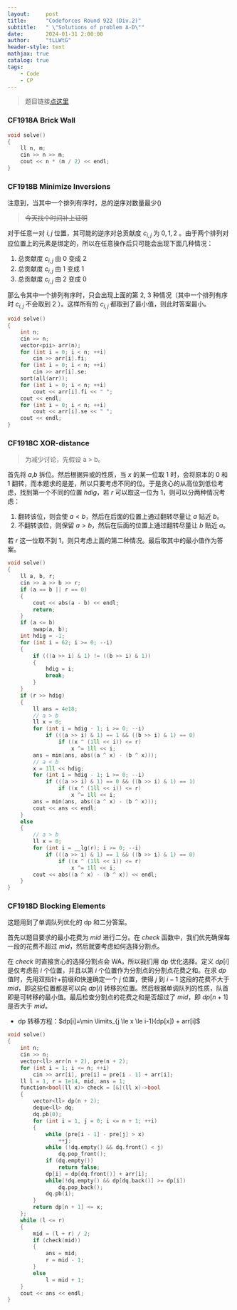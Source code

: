 ```yaml
---
layout:     post
title:      "Codeforces Round 922 (Div.2)"
subtitle:   " \"Solutions of problem A-D\""
date:       2024-01-31 2:00:00
author:     "tLLWtG"
header-style: text
mathjax: true
catalog: true
tags:
    - Code
    - CP
---
```


> 题目链接[点这里](https://codeforces.com/contest/1918)

### CF1918A Brick Wall

```cpp
void solve()
{
    ll n, m;
    cin >> n >> m;
    cout << n * (m / 2) << endl;
}
```

### CF1918B Minimize Inversions

注意到，当其中一个排列有序时，总的逆序对数量最少()

> ~~今天找个时间补上证明~~

对于任意一对 $i,j$ 位置，其可能的逆序对总贡献度 $c_{i,j}$ 为 $0,1,2$ 。由于两个排列对应位置上的元素是绑定的，所以在任意操作后只可能会出现下面几种情况：

1. 总贡献度 $c_{i,j}$ 由 $0$ 变成 $2$
2. 总贡献度 $c_{i,j}$ 由 $1$ 变成 $1$
3. 总贡献度 $c_{i,j}$ 由 $2$ 变成 $0$

那么令其中一个排列有序时，只会出现上面的第 2, 3 种情况（其中一个排列有序时 $c_{i,j}$ 不会取到 $2$ ）。这样所有的 $c_{i,j}$ 都取到了最小值，则此时答案最小。

```cpp
void solve()
{
    int n;
    cin >> n;
    vector<pii> arr(n);
    for (int i = 0; i < n; ++i)
        cin >> arr[i].fi;
    for (int i = 0; i < n; ++i)
        cin >> arr[i].se;
    sort(all(arr));
    for (int i = 0; i < n; ++i)
        cout << arr[i].fi << " ";
    cout << endl;
    for (int i = 0; i < n; ++i)
        cout << arr[i].se << " ";
    cout << endl;
}
```

### CF1918C XOR-distance

> 为减少讨论，先假设 a > b。

首先将 $a$,$b$ 拆位。然后根据异或的性质，当 $x$ 的某一位取 $1$ 时，会将原本的 $0$ 和 $1$ 翻转，而本题求的是差，所以只要考虑不同的位。于是贪心的从高位到低位考虑，找到第一个不同的位置 $hdig$，若 $r$ 可以取这一位为 $1$，则可以分两种情况考虑：

1. 翻转该位，则会使 $a<b$，然后在后面的位置上通过翻转尽量让 $a$ 贴近 $b$。
2. 不翻转该位，则保留 $a>b$，然后在后面的位置上通过翻转尽量让 $b$ 贴近 $a$。

若 $r$ 这一位取不到 $1$，则只考虑上面的第二种情况。最后取其中的最小值作为答案。

```cpp
void solve()
{
    ll a, b, r;
    cin >> a >> b >> r;
    if (a == b || r == 0)
    {
        cout << abs(a - b) << endl;
        return;
    }
    if (a <= b)
        swap(a, b);
    int hdig = -1;
    for (int i = 62; i >= 0; --i)
    {
        if (((a >> i) & 1) != ((b >> i) & 1))
        {
            hdig = i;
            break;
        }
    }
    if (r >> hdig)
    {
        ll ans = 4e18;
        // a > b
        ll x = 0;
        for (int i = hdig - 1; i >= 0; --i)
            if (((a >> i) & 1) == 1 && ((b >> i) & 1) == 0)
                if ((x ^ (1ll << i)) <= r)
                    x ^= 1ll << i;
        ans = min(ans, abs((a ^ x) - (b ^ x)));
        // a < b
        x = 1ll << hdig;
        for (int i = hdig - 1; i >= 0; --i)
            if (((a >> i) & 1) == 0 && ((b >> i) & 1) == 1)
                if ((x ^ (1ll << i)) <= r)
                    x ^= 1ll << i;
        ans = min(ans, abs((a ^ x) - (b ^ x)));
        cout << ans << endl;
    }
    else
    {
        // a > b
        ll x = 0;
        for (int i = __lg(r); i >= 0; --i)
            if (((a >> i) & 1) == 1 && ((b >> i) & 1) == 0)
                if ((x ^ (1ll << i)) <= r)
                    x ^= 1ll << i;
        cout << abs((a ^ x) - (b ^ x)) << endl;
    }
}
```

### CF1918D Blocking Elements

这题用到了单调队列优化的 dp 和二分答案。

首先以题目要求的最小花费为 $mid$ 进行二分。在 $check$ 函数中，我们优先确保每一段的花费不超过 $mid$，然后就要考虑如何选择分割点。

在 $check$ 时直接贪心的选择分割点会 WA，所以我们用 dp 优化选择。定义 $dp[i]$ 是仅考虑前 $i$ 个位置，并且以第 $i$ 个位置作为分割点的分割点花费之和。在求 $dp$ 值时，先用双指针+前缀和快速确定一个 $j$ 位置，使得 $j$ 到 $i-1$ 这段的花费不大于 $mid$，即这些位置都是可以向 $dp[i]$ 转移的位置。然后根据单调队列的性质，队首即是可转移的最小值。最后检查分割点的花费之和是否超过了 $mid$，即 $dp[n + 1]$ 是否大于 $mid$。

* dp 转移方程：$dp[i]=\min \limits_{j \le x \le i-1}(dp[x]) + arr[i]$

```cpp
void solve()
{
    int n;
    cin >> n;
    vector<ll> arr(n + 2), pre(n + 2);
    for (int i = 1; i <= n; ++i)
        cin >> arr[i], pre[i] = pre[i - 1] + arr[i];
    ll l = 1, r = 1e14, mid, ans = 1;
    function<bool(ll x)> check = [&](ll x)->bool
    {
        vector<ll> dp(n + 2);
        deque<ll> dq;
        dq.pb(0);
        for (int i = 1, j = 0; i <= n + 1; ++i)
        {
            while (pre[i - 1] - pre[j] > x)
                ++j;
            while (!dq.empty() && dq.front() < j)
                dq.pop_front();
            if (dq.empty())
                return false;
            dp[i] = dp[dq.front()] + arr[i];
            while(!dq.empty() && dp[dq.back()] >= dp[i])
                dq.pop_back();
            dq.pb(i);
        }
        return dp[n + 1] <= x;
    };
    while (l <= r)
    {
        mid = (l + r) / 2;
        if (check(mid))
        {
            ans = mid;
            r = mid - 1;
        }
        else
            l = mid + 1;
    }
    cout << ans << endl;
}
```